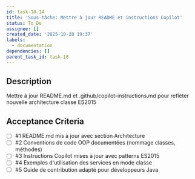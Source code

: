 ```yaml
---
id: task-18.14
title: 'Sous-tâche: Mettre à jour README et instructions Copilot'
status: To Do
assignee: []
created_date: '2025-10-28 19:37'
labels:
  - documentation
dependencies: []
parent_task_id: task-18
---
```


## Description

<!-- SECTION:DESCRIPTION:BEGIN -->
Mettre à jour README.md et .github/copilot-instructions.md pour refléter nouvelle architecture classe ES2015
<!-- SECTION:DESCRIPTION:END -->

## Acceptance Criteria
<!-- AC:BEGIN -->
- [ ] #1 README.md mis à jour avec section Architecture
- [ ] #2 Conventions de code OOP documentées (nommage classes, méthodes)
- [ ] #3 Instructions Copilot mises à jour avec patterns ES2015
- [ ] #4 Exemples d'utilisation des services en mode classe
- [ ] #5 Guide de contribution adapté pour développeurs Java
<!-- AC:END -->
